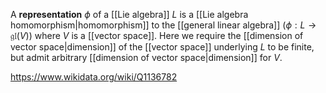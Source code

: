A **representation** $\phi$ of a [[Lie algebra]] $L$ is a [[Lie algebra homomorphism|homomorphism]] to the [[general linear algebra]] ($\phi:L \to \mathfrak{gl}(V)$) where $V$ is a [[vector space]]. Here we require the [[dimension of vector space|dimension]] of the [[vector space]] underlying $L$ to be finite, but admit arbitrary [[dimension of vector space|dimension]] for $V$.

https://www.wikidata.org/wiki/Q1136782